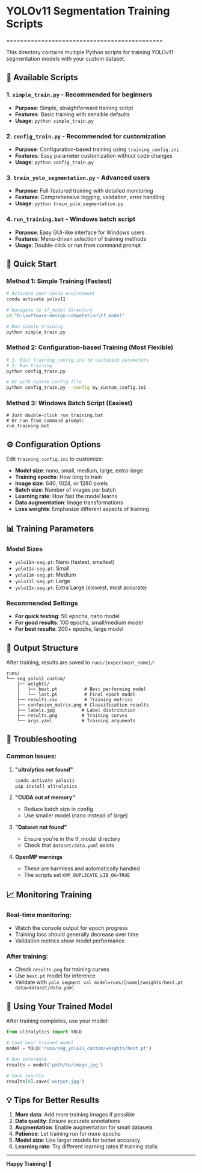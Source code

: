 # YOLOv11 Segmentation Training Scripts
=============================================

This directory contains multiple Python scripts for training YOLOv11 segmentation models with your custom dataset.

## 📁 Available Scripts

### 1. `simple_train.py` - **Recommended for beginners**
- **Purpose**: Simple, straightforward training script
- **Features**: Basic training with sensible defaults
- **Usage**: `python simple_train.py`

### 2. `config_train.py` - **Recommended for customization**
- **Purpose**: Configuration-based training using `training_config.ini`
- **Features**: Easy parameter customization without code changes
- **Usage**: `python config_train.py`

### 3. `train_yolo_segmentation.py` - **Advanced users**
- **Purpose**: Full-featured training with detailed monitoring
- **Features**: Comprehensive logging, validation, error handling
- **Usage**: `python train_yolo_segmentation.py`

### 4. `run_training.bat` - **Windows batch script**
- **Purpose**: Easy GUI-like interface for Windows users
- **Features**: Menu-driven selection of training methods
- **Usage**: Double-click or run from command prompt

## 🚀 Quick Start

### Method 1: Simple Training (Fastest)
```bash
# Activate your conda environment
conda activate yolov11

# Navigate to tf_model directory
cd "D:\software-design-competetion\tf_model"

# Run simple training
python simple_train.py
```

### Method 2: Configuration-based Training (Most Flexible)
```bash
# 1. Edit training_config.ini to customize parameters
# 2. Run training
python config_train.py

# Or with custom config file
python config_train.py --config my_custom_config.ini
```

### Method 3: Windows Batch Script (Easiest)
```batch
# Just double-click run_training.bat
# Or run from command prompt:
run_training.bat
```

## ⚙️ Configuration Options

Edit `training_config.ini` to customize:

- **Model size**: nano, small, medium, large, extra-large
- **Training epochs**: How long to train
- **Image size**: 640, 1024, or 1280 pixels
- **Batch size**: Number of images per batch
- **Learning rate**: How fast the model learns
- **Data augmentation**: Image transformations
- **Loss weights**: Emphasize different aspects of training

## 📊 Training Parameters

### Model Sizes
- `yolo11n-seg.pt`: Nano (fastest, smallest)
- `yolo11s-seg.pt`: Small
- `yolo11m-seg.pt`: Medium
- `yolo11l-seg.pt`: Large
- `yolo11x-seg.pt`: Extra Large (slowest, most accurate)

### Recommended Settings
- **For quick testing**: 50 epochs, nano model
- **For good results**: 100 epochs, small/medium model
- **For best results**: 200+ epochs, large model

## 📁 Output Structure

After training, results are saved to `runs/[experiment_name]/`:

```
runs/
└── seg_yolo11_custom/
    ├── weights/
    │   ├── best.pt          # Best performing model
    │   └── last.pt          # Final epoch model
    ├── results.csv          # Training metrics
    ├── confusion_matrix.png # Classification results
    ├── labels.jpg          # Label distribution
    ├── results.png         # Training curves
    └── args.yaml           # Training arguments
```

## 🔧 Troubleshooting

### Common Issues:

1. **"ultralytics not found"**
   ```bash
   conda activate yolov11
   pip install ultralytics
   ```

2. **"CUDA out of memory"**
   - Reduce batch size in config
   - Use smaller model (nano instead of large)

3. **"Dataset not found"**
   - Ensure you're in the tf_model directory
   - Check that `dataset/data.yaml` exists

4. **OpenMP warnings**
   - These are harmless and automatically handled
   - The scripts set `KMP_DUPLICATE_LIB_OK=TRUE`

## 📈 Monitoring Training

### Real-time monitoring:
- Watch the console output for epoch progress
- Training loss should generally decrease over time
- Validation metrics show model performance

### After training:
- Check `results.png` for training curves
- Use `best.pt` model for inference
- Validate with `yolo segment val model=runs/[name]/weights/best.pt data=dataset/data.yaml`

## 🎯 Using Your Trained Model

After training completes, use your model:

```python
from ultralytics import YOLO

# Load your trained model
model = YOLO('runs/seg_yolo11_custom/weights/best.pt')

# Run inference
results = model('path/to/image.jpg')

# Save results
results[0].save('output.jpg')
```

## 💡 Tips for Better Results

1. **More data**: Add more training images if possible
2. **Data quality**: Ensure accurate annotations
3. **Augmentation**: Enable augmentation for small datasets  
4. **Patience**: Let training run for more epochs
5. **Model size**: Use larger models for better accuracy
6. **Learning rate**: Try different learning rates if training stalls

---

**Happy Training! 🚀**